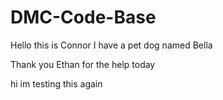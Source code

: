 # DMC-Code-Base

Hello this is Connor I have a pet dog named Bella

Thank you Ethan for the help today

hi im testing this again

